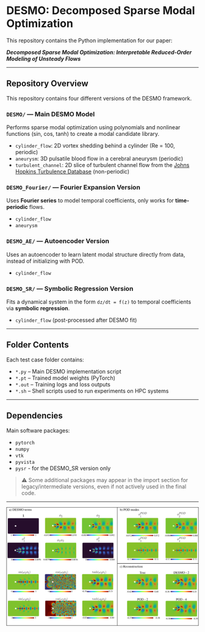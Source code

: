 #  DESMO: Decomposed Sparse Modal Optimization

This repository contains the Python implementation for our paper:

**_Decomposed Sparse Modal Optimization: Interpretable Reduced-Order Modeling of Unsteady Flows_**

---

## Repository Overview

This repository contains four different versions of the DESMO framework.

### `DESMO/` —  **Main DESMO Model**
Performs sparse modal optimization using polynomials and nonlinear functions (sin, cos, tanh) to create a modal candidate library.
- `cylinder_flow`: 2D vortex shedding behind a cylinder (Re = 100, periodic)
- `aneurysm`: 3D pulsatile blood flow in a cerebral aneurysm (periodic)
- `turbulent_channel`: 2D slice of turbulent channel flow from the [Johns Hopkins Turbulence Database](https://turbulence.pha.jhu.edu/Channel_Flow.aspx) (non-periodic)

### `DESMO_Fourier/` — **Fourier Expansion Version**
Uses **Fourier series** to model temporal coefficients, only works for **time-periodic** flows.
- `cylinder_flow`
- `aneurysm`

### `DESMO_AE/` — **Autoencoder Version**
Uses an autoencoder to learn latent modal structure directly from data, instead of initializing with POD.
- `cylinder_flow`

### `DESMO_SR/` — **Symbolic Regression Version**
Fits a dynamical system in the form `dz/dt = f(z)` to temporal coefficients via **symbolic regression**.
- `cylinder_flow` (post-processed after DESMO fit)

---

##  Folder Contents

Each test case folder contains:
- `*.py` – Main DESMO implementation script
- `*.pt` – Trained model weights (PyTorch)
- `*.out` – Training logs and loss outputs
- `*.sh` – Shell scripts used to run experiments on HPC systems

---

## Dependencies

Main software packages:
- `pytorch`
- `numpy`
- `vtk`
- `pyvista`
- `pysr` - for the DESMO_SR version only

> ⚠️ Some additional packages may appear in the import section for legacy/intermediate versions, even if not actively used in the final code.


___
 <img src="./DESMO/cylinder_flow/Cylinder_modes.png" alt="show" style="zoom:70%;" /> 
